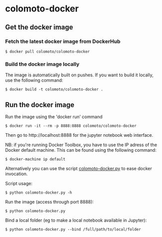 # colomoto-docker

## Get the docker image

### Fetch the latest docker image from DockerHub

    $ docker pull colomoto/colomoto-docker

### Build the docker image locally

The image is automatically built on pushes. If you want to build it locally, use the following command:

    $ docker build -t colomoto/colomoto-docker .


## Run the docker image

Run the image using the 'docker run' command

    $ docker run -it --rm -p 8888:8888 colomoto/colomoto-docker

Then go to http://localhost:8888 for the jupyter notebook web interface.

NB: if you're running Docker Toolbox, you have to use the IP adress of the Docker default machine. This can be found using the following command:

    $ docker-machine ip default

Alternatively you can use the script [colomoto-docker.py](./colomoto-docker.py?raw=true) to ease docker
invocation.

Script usage:

    $ python colomoto-docker.py -h

Run the image (access through port 8888):

    $ python colomoto-docker.py

Bind a local folder (eg to make a local notebook available in Jupyter):

    $ python colomoto-docker.py --bind /full/path/to/local/folder

